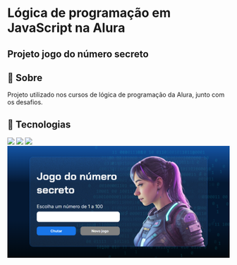 # Lógica de programação em JavaScript na Alura

<h2>Projeto jogo do número secreto</h2>

<h2>🔖 Sobre</h2>
<p>Projeto utilizado nos cursos de lógica de programação da Alura, junto com os desafios.</p>

## 🚀 Tecnologias
<div>
  <img src="https://img.shields.io/badge/HTML-239120?style=for-the-badge&logo=html5&logoColor=white">
  <img src="https://img.shields.io/badge/CSS-239120?&style=for-the-badge&logo=css3&logoColor=white">
  <img src="https://img.shields.io/badge/JavaScript-F7DF1E?style=for-the-badge&logo=javascript&logoColor=black">
</div>

<img src="img/projetoFuncionando.png" alt="Projeto Logo" />
